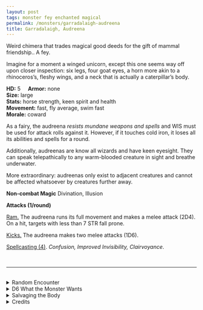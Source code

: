 ```yaml
---
layout: post
tags: monster fey enchanted magical
permalink: /monsters/garradalaigh-audreena
title: Garradalaigh, Audreena
---
```


Weird chimera that trades magical good deeds for the gift of mammal friendship.. A fey.

Imagine for a moment a winged unicorn, except this one seems way off upon closer inspection: six legs, four goat eyes, a horn more akin to a rhinoceros’s, fleshy wings, and a neck that is actually a caterpillar’s body.

**HD:** 5  &nbsp; &nbsp;  **Armor:** none <br>
**Size:** large <br>
**Stats:** horse strength, keen spirit and health<br>
**Movement:** fast, fly average, swim fast <br>
**Morale:** coward <br>

As a fairy, the audreena *resists mundane weapons and spells* and WIS must be used for attack rolls against it. However, if it touches cold iron, it loses all its abilities and spells for a round.

Additionally, audreenas are know all wizards and have keen eyesight. They can speak telepathically to any warm-blooded creature in sight and breathe underwater.

More extraordinary: audreenas only exist to adjacent creatures and cannot be affected whatsoever by creatures further away.

**Non-combat Magic**
Divination, Illusion

**Attacks (1/round)**

<ins>Ram.</ins> The audreena runs its full movement and makes a melee attack (2D4). On a hit, targets with less than 7 STR fall prone.

<ins>Kicks.</ins> The audreena makes two melee attacks (1D6).

<ins>Spellcasting (4)</ins>. *Confusion, Improved Invisibility, Clairvoyance*.

<br>

---

<br>

<details markdown="1">
<summary>Random Encounter</summary>

1. **Monster:** 1 audreena.
1. **Lair:**  A window to a snowy, sunny mountain. <br>    &nbsp; OR <br>    **Omen:** Fresh mountain air.
1. **Spoor:** A pop sound followed by an arcane caster recovering a Spell Dice.
1. **Tracks:** High concentration of magic.
1. **Trace:** An open treaty on Garradalaighs.
1. **Trace:** A window to nothing but whiteness.
</details>

<details markdown="1">
<summary>D6 What the Monster Wants</summary>

1. Taste new potions ... but for what?
1. Learn new spells ... but for what?
1. Somebody who has used magic to do good.
1. Somebody who has researched a new spell that will do good.
1. A wizard who just bravely escaped death.
1. A wizard willing to become an hermit.
</details>

<details markdown="1">
<summary>Salvaging the Body</summary>

So this thing was real in the end and you killed it. Its flesh is a potent hallucinogenic that lasts days.

<span class="alchemy">**Garradalaigh Flesh**. You can see figments of your imagination as real for 1D4 days, but you can only describe them as subject and verb, with the referee finishing the description.</span>

Accepting and audreena’s boon will inspire a wizard to write a spell with the word *Speach* in it.

<span class="alchemy">**Audreena Boon**.  Allows you to speak with all warm blooded creatures.</span>

</details>

<details markdown="1">
<summary>Credits</summary>
Garradalaighs are weird creations of the TSR Birthright setting made for AD&D 2e. I really love to discover new monsters like this one which really seems rooted in mythology but isn't. My adaptation is true to the original, if a bit simplified in its stats. It's as if these monsters were already contemporary in their originality.</details>
